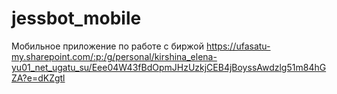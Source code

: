 # jessbot_mobile
Мобильное приложение по работе с биржой
https://ufasatu-my.sharepoint.com/:p:/g/personal/kirshina_elena-yu01_net_ugatu_su/Eee04W43fBdOpmJHzUzkjCEB4jBoyssAwdzlg51m84hGZA?e=dKZgtl

